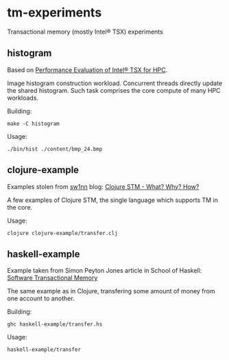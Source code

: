tm-experiments
==============

Transactional memory (mostly Intel® TSX) experiments

histogram
---------
Based on [Performance Evaluation of Intel® TSX for
HPC](http://pcl.intel-research.net/publications/SC13-TSX.pdf).

Image histogram construction workload. Concurrent threads directly update the
shared histogram. Such task comprises the core compute of many HPC workloads.

Building:

    make -C histogram

Usage:

    ./bin/hist ./content/bmp_24.bmp


clojure-example
---------------
Examples stolen from [sw1nn](https://github.com/sw1nn) blog: [Clojure STM -
What? Why? How?](http://sw1nn.com/blog/2012/04/11/clojure-stm-what-why-how/)

A few examples of Clojure STM, the single language which supports TM in the
core.

Usage:

    clojure clojure-example/transfer.clj


haskell-example
---------------
Example taken from Simon Peyton Jones article in School of Haskell:
[Software Transactional Memory](https://www.fpcomplete.com/school/advanced-haskell/beautiful-concurrency/3-software-transactional-memory)

The same example as in Clojure, transfering some amount of money from one
account to another.

Building:

    ghc haskell-example/transfer.hs

Usage:

    haskell-example/transfer

